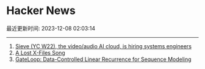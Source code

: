 # Hacker News

最近更新时间: 2023-12-08 02:03:14

--- 
1. [Sieve (YC W22), the video/audio AI cloud, is hiring systems engineers](https://sievedata.com/about/jobs) 
2. [A Lost X-Files Song](https://twitter.com/laurenancona/status/1731900441800155459) 
3. [GateLoop: Data-Controlled Linear Recurrence for Sequence Modeling](https://arxiv.org/abs/2311.01927) 
